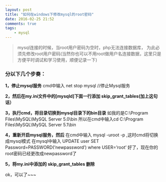 ```yaml
---
layout: post
title: "如何在windows下修改mysql的root密码"
date: 2016-02-25 21:52
comments: true
tags:
	- mysql
---
```


>mysql连接的时候，当root用户密码为空时，php无法连接数据库，
>为此必须先修改root用户密码(当然你也可以不用root做用户名连接数据，这里只是方便平时调试和学习使用，顺便记录一下)

### 分以下几个步奏：
**1，停止mysql服务**
cmd中输入  net stop mysql   //停止Mysql服务

**2，然后在my.ini文件中的[mysqld]下面一行添加 skip_grant_tables(加上这句话）**

**3，执行cmd，将目录切换到mysql目录下的bin目录**
如我的是C:\Program Files\MySQL\MySQL Server 5.0\bin
所以在cmd中输入cd C:\Program Files\MySQL\MySQL Server 5.1\bin

**4，重新开启mysql服务，然后**
在cmd中输入 mysql -uroot -p ,这时cmd将切换成mysql模式
在mysql中输入
UPDATE user SET Password=PASSWORD(‘newpassword’) where USER=’root’
好了，现在你的root密码已经更改成newpassword了

**5，将my.ini中添加的 skip_grant_tables 删除**

ok，可以了~~~